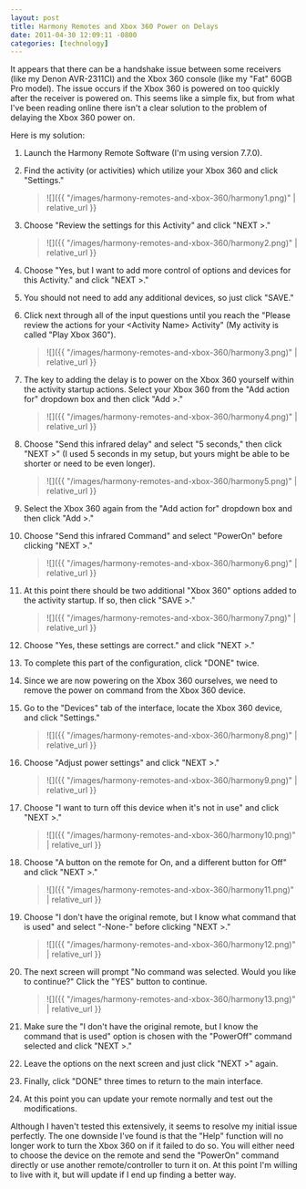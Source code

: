 ```yaml
---
layout: post
title: Harmony Remotes and Xbox 360 Power on Delays
date: 2011-04-30 12:09:11 -0800
categories: [technology]
---
```

It appears that there can be a handshake issue between some receivers (like my Denon AVR-2311CI) and the Xbox 360 console (like my "Fat" 60GB Pro model).  The issue occurs if the Xbox 360 is powered on too quickly after the receiver is powered on.  This seems like a simple fix, but from what I've been reading online there isn't a clear solution to the problem of delaying the Xbox 360 power on.

Here is my solution:

1.  Launch the Harmony Remote Software (I'm using version 7.7.0).
2.  Find the activity (or activities) which utilize your Xbox 360 and click "Settings."

    > ![]({{ "/images/harmony-remotes-and-xbox-360/harmony1.png)" | relative_url }}

3.  Choose "Review the settings for this Activity" and click "NEXT >."

    > ![]({{ "/images/harmony-remotes-and-xbox-360/harmony2.png)" | relative_url }}

4.  Choose "Yes, but I want to add more control of options and devices for this Activity." and click "NEXT &gt;."
5.  You should not need to add any additional devices, so just click "SAVE."
6.  Click next through all of the input questions until you reach the "Please review the actions for your &lt;Activity Name&gt; Activity" (My activity is called "Play Xbox 360").

    > ![]({{ "/images/harmony-remotes-and-xbox-360/harmony3.png)" | relative_url }}

7.  The key to adding the delay is to power on the Xbox 360 yourself within the activity startup actions.  Select your Xbox 360 from the "Add action for" dropdown box and then click "Add &gt;."

    > ![]({{ "/images/harmony-remotes-and-xbox-360/harmony4.png)" | relative_url }}

8.  Choose "Send this infrared delay" and select "5 seconds," then click "NEXT &gt;" (I used 5 seconds in my setup, but yours might be able to be shorter or need to be even longer).

    > ![]({{ "/images/harmony-remotes-and-xbox-360/harmony5.png)" | relative_url }}

9.  Select the Xbox 360 again from the "Add action for" dropdown box and then click "Add >."
10. Choose "Send this infrared Command" and select "PowerOn" before clicking "NEXT &gt;."

    > ![]({{ "/images/harmony-remotes-and-xbox-360/harmony6.png)" | relative_url }}

11. At this point there should be two additional "Xbox 360" options added to the activity startup.  If so, then click "SAVE &gt;."

    > ![]({{ "/images/harmony-remotes-and-xbox-360/harmony7.png)" | relative_url }}

12. Choose "Yes, these settings are correct." and click "NEXT &gt;."
13. To complete this part of the configuration, click "DONE" twice.
14. Since we are now powering on the Xbox 360 ourselves, we need to remove the power on command from the Xbox 360 device.
15. Go to the "Devices" tab of the interface, locate the Xbox 360 device, and click "Settings."

    > ![]({{ "/images/harmony-remotes-and-xbox-360/harmony8.png)" | relative_url }}

16. Choose "Adjust power settings" and click "NEXT &gt;."

    > ![]({{ "/images/harmony-remotes-and-xbox-360/harmony9.png)" | relative_url }}

17. Choose "I want to turn off this device when it's not in use" and click "NEXT &gt;."

    > ![]({{ "/images/harmony-remotes-and-xbox-360/harmony10.png)" | relative_url }}

18. Choose "A button on the remote for On, and a different button for Off" and click "NEXT &gt;."

    > ![]({{ "/images/harmony-remotes-and-xbox-360/harmony11.png)" | relative_url }}

19. Choose "I don't have the original remote, but I know what command that is used" and select "-None-" before clicking "NEXT &gt;."

    > ![]({{ "/images/harmony-remotes-and-xbox-360/harmony12.png)" | relative_url }}

20. The next screen will prompt "No command was selected.  Would you like to continue?"  Click the "YES" button to continue.

    > ![]({{ "/images/harmony-remotes-and-xbox-360/harmony13.png)" | relative_url }}

21. Make sure the "I don't have the original remote, but I know the command that is used" option is chosen with the "PowerOff" command selected and click "NEXT &gt;."
22. Leave the options on the next screen and just click "NEXT &gt;" again.
23. Finally, click "DONE" three times to return to the main interface.
24. At this point you can update your remote normally and test out the modifications.

Although I haven't tested this extensively, it seems to resolve my initial issue perfectly.  The one downside I've found is that the "Help" function will no longer work to turn the Xbox 360 on if it failed to do so.  You will either need to choose the device on the remote and send the "PowerOn" command directly or use another remote/controller to turn it on.  At this point I'm willing to live with it, but will update if I end up finding a better way.
